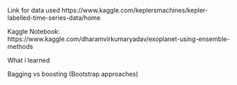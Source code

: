 <p>Link for data used https://www.kaggle.com/keplersmachines/kepler-labelled-time-series-data/home</p>

<p>Kaggle Notebook: https://www.kaggle.com/dharamvirkumaryadav/exoplanet-using-ensemble-methods</p>

<p>What i learned</p>
Bagging vs boosting (Bootstrap approaches)
